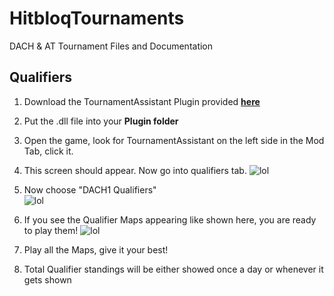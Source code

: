 # HitbloqTournaments
DACH &amp; AT Tournament Files and Documentation

## Qualifiers
1. Download the TournamentAssistant Plugin provided **[here](https://github.com/riasuh/HitbloqTournaments/releases/tag/1.0)**

2. Put the .dll file into your **Plugin folder**

3. Open the game, look for TournamentAssistant on the left side in the Mod Tab, click it.

4. This screen should appear. Now go into qualifiers tab.
![lol](https://i.imgur.com/01wVFOo.png)

5. Now choose "DACH1 Qualifiers"                     
![lol](https://i.imgur.com/GO1onFN.png)

6. If you see the Qualifier Maps appearing like shown here, you are ready to play them!
![lol](https://i.imgur.com/b8YSdDh.png)

7. Play all the Maps, give it your best!

8. Total Qualifier standings will be either showed once a day or whenever it gets shown
